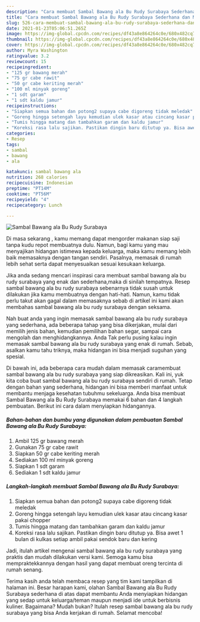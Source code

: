 ```yaml
---
description: "Cara membuat Sambal Bawang ala Bu Rudy Surabaya Sederhana dan Mudah Dibuat"
title: "Cara membuat Sambal Bawang ala Bu Rudy Surabaya Sederhana dan Mudah Dibuat"
slug: 526-cara-membuat-sambal-bawang-ala-bu-rudy-surabaya-sederhana-dan-mudah-dibuat
date: 2021-01-23T05:06:51.265Z
image: https://img-global.cpcdn.com/recipes/df43a8e864264c0e/680x482cq70/sambal-bawang-ala-bu-rudy-surabaya-foto-resep-utama.jpg
thumbnail: https://img-global.cpcdn.com/recipes/df43a8e864264c0e/680x482cq70/sambal-bawang-ala-bu-rudy-surabaya-foto-resep-utama.jpg
cover: https://img-global.cpcdn.com/recipes/df43a8e864264c0e/680x482cq70/sambal-bawang-ala-bu-rudy-surabaya-foto-resep-utama.jpg
author: Myra Washington
ratingvalue: 3.2
reviewcount: 15
recipeingredient:
- "125 gr bawang merah"
- "75 gr cabe rawit"
- "50 gr cabe keriting merah"
- "100 ml minyak goreng"
- "1 sdt garam"
- "1 sdt kaldu jamur"
recipeinstructions:
- "Siapkan semua bahan dan potong2 supaya cabe digoreng tidak meledak"
- "Goreng hingga setengah layu kemudian ulek kasar atau cincang kasar pakai chopper"
- "Tumis hingga matang dan tambahkan garam dan kaldu jamur"
- "Koreksi rasa lalu sajikan. Pastikan dingin baru ditutup ya. Bisa awet 1 bulan di kulkas setiap ambil pakai sendok baru dan kering"
categories:
- Resep
tags:
- sambal
- bawang
- ala

katakunci: sambal bawang ala 
nutrition: 268 calories
recipecuisine: Indonesian
preptime: "PT14M"
cooktime: "PT56M"
recipeyield: "4"
recipecategory: Lunch

---
```



![Sambal Bawang ala Bu Rudy Surabaya](https://img-global.cpcdn.com/recipes/df43a8e864264c0e/680x482cq70/sambal-bawang-ala-bu-rudy-surabaya-foto-resep-utama.jpg)

Di masa  sekarang , kamu memang dapat mengorder makanan siap saji tanpa kudu repot membuatnya dulu. Namun, bagi kamu yang mau menyajikan hidangan istimewa kepada keluarga, maka kamu memang lebih baik memasaknya dengan tangan sendiri. Pasalnya, memasak di rumah lebih sehat serta dapat menyesuaikan sesuai kesukaan keluarga.

Jika anda sedang mencari inspirasi cara membuat sambal bawang ala bu rudy surabaya yang enak dan sederhana,maka di sinilah tempatnya. Resep sambal bawang ala bu rudy surabaya  sebenarnya tidak susah untuk dilakukan jika kamu membuatnya dengan hati-hati. Namun, kamu tidak perlu takut akan gagal dalam memasaknya 
sebab di artikel ini kami akan membahas sambal bawang ala bu rudy surabaya dengan seksama.  



Nah buat anda yang ingin memasak sambal bawang ala bu rudy surabaya yang sederhana, ada beberapa tahap yang bisa dikerjakan, mulai dari memilih jenis bahan, kemudian pemilihan bahan segar, sampai cara mengolah dan menghidangkannya. Anda Tak perlu pusing kalau ingin memasak sambal bawang ala bu rudy surabaya yang enak di rumah. Sebab, asalkan kamu  tahu triknya, maka hidangan ini bisa menjadi suguhan yang spesial.

Di bawah ini, ada beberapa cara mudah dalam memasak caramembuat sambal bawang ala bu rudy surabaya yang siap dikreasikan. Kali ini, yuk kita coba buat sambal bawang ala bu rudy surabaya sendiri di rumah. Tetap dengan bahan yang sederhana, hidangan ini bisa memberi manfaat untuk membantu menjaga kesehatan tubuhmu sekeluarga. Anda bisa membuat Sambal Bawang ala Bu Rudy Surabaya memakai 6 bahan dan 4 langkah pembuatan. Berikut ini cara dalam menyiapkan hidangannya.

<!--inarticleads1-->

##### Bahan-bahan dan bumbu yang digunakan dalam pembuatan Sambal Bawang ala Bu Rudy Surabaya:

1. Ambil 125 gr bawang merah
1. Gunakan 75 gr cabe rawit
1. Siapkan 50 gr cabe keriting merah
1. Sediakan 100 ml minyak goreng
1. Siapkan 1 sdt garam
1. Sediakan 1 sdt kaldu jamur




<!--inarticleads2-->

##### Langkah-langkah membuat Sambal Bawang ala Bu Rudy Surabaya:

1. Siapkan semua bahan dan potong2 supaya cabe digoreng tidak meledak
1. Goreng hingga setengah layu kemudian ulek kasar atau cincang kasar pakai chopper
1. Tumis hingga matang dan tambahkan garam dan kaldu jamur
1. Koreksi rasa lalu sajikan. Pastikan dingin baru ditutup ya. Bisa awet 1 bulan di kulkas setiap ambil pakai sendok baru dan kering




Jadi, itulah artikel mengenai  sambal bawang ala bu rudy surabaya  yang praktis dan mudah dilakukan versi kami. Semoga kamu bisa mempraktekkannya dengan hasil yang dapat membuat oreng tercinta di rumah senang. 

Terima kasih anda telah membaca resep yang tim kami tampilkan di halaman ini. Besar harapan kami, olahan  Sambal Bawang ala Bu Rudy Surabaya sederhana di atas dapat membantu Anda menyiapkan hidangan yang sedap untuk keluarga/teman maupun menjadi ide untuk berbisnis kuliner. Bagaimana? Mudah bukan? Itulah resep sambal bawang ala bu rudy surabaya yang bisa Anda kerjakan di rumah. Selamat mencoba!

